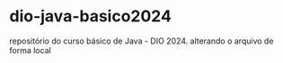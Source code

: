 # dio-java-basico2024
repositório do curso básico de Java - DIO 2024.
alterando o arquivo de forma local
